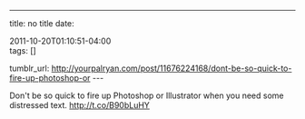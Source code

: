---
title: no title
date:

 2011-10-20T01:10:51-04:00  
tags:  []

tumblr_url:
http://yourpalryan.com/post/11676224168/dont-be-so-quick-to-fire-up-photoshop-or
\-\--

Don't be so quick to fire up Photoshop or Illustrator when you need some
distressed text. <http://t.co/B90bLuHY>
